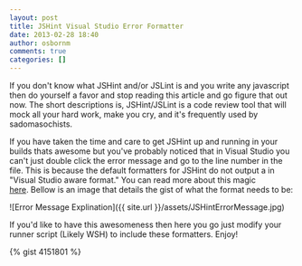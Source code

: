 ```yaml
---
layout: post
title: JSHint Visual Studio Error Formatter
date: 2013-02-28 18:40
author: osbornm
comments: true
categories: []
---
```

If you don't know what JSHint and/or JSLint is and you write any javascript then do yourself a favor and stop reading this article and go figure that out now. The short descriptions is, JSHint/JSLint is a code review tool that will mock all your hard work, make you cry, and it's frequently used by sadomasochists.

If you have taken the time and care to get JSHint up and running in your builds thats awesome but you've probably noticed that in Visual Studio you can't just double click the error message and go to the line number in the file. This is because the default formatters for JSHint do not output a in "Visual Studio aware format." You can read more about this magic [here](http://blogs.msdn.com/b/msbuild/archive/2006/11/03/msbuild-visual-studio-aware-error-messages-and-message-formats.aspx). Bellow is an image that details the gist of what the format needs to be:

![Error Message Explination]({{ site.url }}/assets/JSHintErrorMessage.jpg)


If you'd like to have this awesomeness then here you go just modify your runner script (Likely WSH) to include these formatters. Enjoy!

{% gist 4151801 %}
